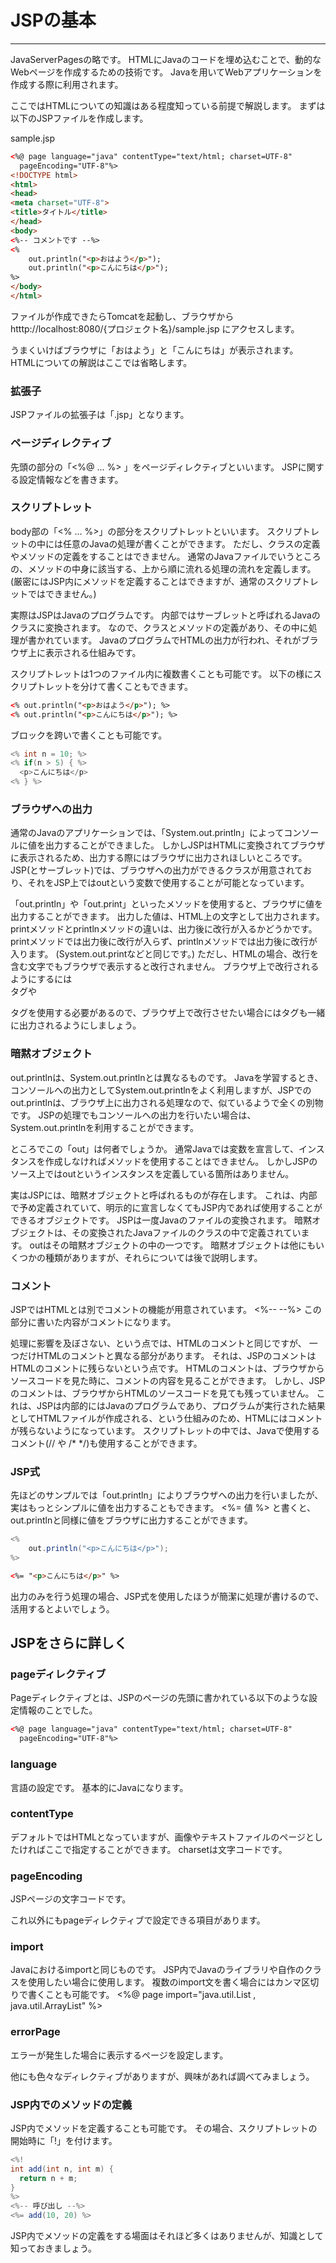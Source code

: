 # JSPの基本

---

JavaServerPagesの略です。
HTMLにJavaのコードを埋め込むことで、動的なWebページを作成するための技術です。
Javaを用いてWebアプリケーションを作成する際に利用されます。

ここではHTMLについての知識はある程度知っている前提で解説します。
まずは以下のJSPファイルを作成します。

sample.jsp

```html
<%@ page language="java" contentType="text/html; charset=UTF-8"
  pageEncoding="UTF-8"%>
<!DOCTYPE html>
<html>
<head>
<meta charset="UTF-8">
<title>タイトル</title>
</head>
<body>
<%-- コメントです --%>
<%
    out.println("<p>おはよう</p>");
    out.println("<p>こんにちは</p>");
%>
</body>
</html>
```

ファイルが作成できたらTomcatを起動し、ブラウザから
htttp://localhost:8080/{プロジェクト名}/sample.jsp
にアクセスします。

うまくいけばブラウザに「おはよう」と「こんにちは」が表示されます。
HTMLについての解説はここでは省略します。

### 拡張子

JSPファイルの拡張子は「.jsp」となります。

### ページディレクティブ

先頭の部分の「<%@ ... %> 」をページディレクティブといいます。
JSPに関する設定情報などを書きます。

### スクリプトレット

body部の「<% ... %>」の部分をスクリプトレットといいます。
スクリプトレットの中には任意のJavaの処理が書くことができます。
ただし、クラスの定義やメソッドの定義をすることはできません。
通常のJavaファイルでいうところの、メソッドの中身に該当する、上から順に流れる処理の流れを定義します。
(厳密にはJSP内にメソッドを定義することはできますが、通常のスクリプトレットではできません。)

実際はJSPはJavaのプログラムです。
内部ではサーブレットと呼ばれるJavaのクラスに変換されます。
なので、クラスとメソッドの定義があり、その中に処理が書かれています。
JavaのプログラムでHTMLの出力が行われ、それがブラウザ上に表示される仕組みです。

スクリプトレットは1つのファイル内に複数書くことも可能です。
以下の様にスクリプトレットを分けて書くこともできます。

```html
<% out.println("<p>おはよう</p>"); %>
<% out.println("<p>こんにちは</p>"); %>
```

ブロックを跨いで書くことも可能です。

```java
<% int n = 10; %>
<% if(n > 5) { %>
  <p>こんにちは</p>
<% } %>
```

### ブラウザへの出力

通常のJavaのアプリケーションでは、「System.out.println」によってコンソールに値を出力することができました。
しかしJSPはHTMLに変換されてブラウザに表示されるため、出力する際にはブラウザに出力されほしいところです。
JSP(とサーブレット)では、ブラウザへの出力ができるクラスが用意されており、それをJSP上ではoutという変数で使用することが可能となっています。

「out.println」や「out.print」といったメソッドを使用すると、ブラウザに値を出力することができます。
出力した値は、HTML上の文字として出力されます。
printメソッドとprintlnメソッドの違いは、出力後に改行が入るかどうかです。
printメソッドでは出力後に改行が入らず、printlnメソッドでは出力後に改行が入ります。
(System.out.printなどと同じです。)
ただし、HTMLの場合、改行を含む文字でもブラウザで表示すると改行されません。
ブラウザ上で改行されるようにするには<br>タグや<p>タグを使用する必要があるので、ブラウザ上で改行させたい場合にはタグも一緒に出力されるようにしましょう。

### 暗黙オブジェクト

out.printlnは、System.out.printlnとは異なるものです。
Javaを学習するとき、コンソールへの出力としてSystem.out.printlnをよく利用しますが、JSPでのout.printlnは、ブラウザ上に出力される処理なので、似ているようで全くの別物です。
JSPの処理でもコンソールへの出力を行いたい場合は、System.out.printlnを利用することができます。

ところでこの「out」は何者でしょうか。
通常Javaでは変数を宣言して、インスタンスを作成しなければメソッドを使用することはできません。
しかしJSPのソース上ではoutというインスタンスを定義している箇所はありません。

実はJSPには、暗黙オブジェクトと呼ばれるものが存在します。
これは、内部で予め定義されていて、明示的に宣言しなくてもJSP内であれば使用することができるオブジェクトです。
JSPは一度Javaのファイルの変換されます。
暗黙オブジェクトは、その変換されたJavaファイルのクラスの中で定義されています。
outはその暗黙オブジェクトの中の一つです。
暗黙オブジェクトは他にもいくつかの種類がありますが、それらについては後で説明します。

### コメント

JSPではHTMLとは別でコメントの機能が用意されています。
<%-- --%>
この部分に書いた内容がコメントになります。

処理に影響を及ぼさない、という点では、HTMLのコメントと同じですが、
一つだけHTMLのコメントと異なる部分があります。
それは、JSPのコメントはHTMLのコメントに残らないという点です。
HTMLのコメントは、ブラウザからソースコードを見た時に、コメントの内容を見ることができます。
しかし、JSPのコメントは、ブラウザからHTMLのソースコードを見ても残っていません。
これは、JSPは内部的にはJavaのプログラムであり、プログラムが実行された結果としてHTMLファイルが作成される、という仕組みのため、HTMLにはコメントが残らないようになっています。
スクリプトレットの中では、Javaで使用するコメント(// や /* */)も使用することができます。

### JSP式

先ほどのサンプルでは「out.println」によりブラウザへの出力を行いましたが、実はもっとシンプルに値を出力することもできます。
<%= 値 %>
と書くと、out.printlnと同様に値をブラウザに出力することができます。

```java
<%
    out.println("<p>こんにちは</p>");
%>
```

```html
<%= "<p>こんにちは</p>" %>
```

出力のみを行う処理の場合、JSP式を使用したほうが簡潔に処理が書けるので、活用するとよいでしょう。

## JSPをさらに詳しく

### pageディレクティブ

Pageディレクティブとは、JSPのページの先頭に書かれている以下のような設定情報のことでした。

```html
<%@ page language="java" contentType="text/html; charset=UTF-8"
  pageEncoding="UTF-8"%>
```

### language

言語の設定です。
基本的にJavaになります。

### contentType

デフォルトではHTMLとなっていますが、画像やテキストファイルのページとしたければここで指定することができます。
charsetは文字コードです。

### pageEncoding

JSPページの文字コードです。

これ以外にもpageディレクティブで設定できる項目があります。

### import

Javaにおけるimportと同じものです。
JSP内でJavaのライブラリや自作のクラスを使用したい場合に使用します。
複数のimport文を書く場合にはカンマ区切りで書くことも可能です。
<%@ page import="java.util.List , java.util.ArrayList" %>

### errorPage

エラーが発生した場合に表示するページを設定します。

他にも色々なディレクティブがありますが、興味があれば調べてみましょう。

### JSP内でのメソッドの定義

JSP内でメソッドを定義することも可能です。
その場合、スクリプトレットの開始時に「!」を付けます。

```java
<%!
int add(int n, int m) {
  return n + m;
}
%>
<%-- 呼び出し --%>
<%= add(10, 20) %>
```

JSP内でメソッドの定義をする場面はそれほど多くはありませんが、知識として知っておきましょう。
